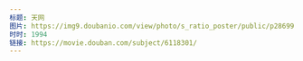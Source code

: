 ```yaml
---
标题: 天网
图片: https://img9.doubanio.com/view/photo/s_ratio_poster/public/p2869994464.webp
时时: 1994
链接: https://movie.douban.com/subject/6118301/
---
```


